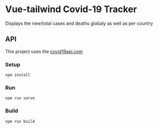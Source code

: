 # Vue-tailwind Covid-19 Tracker

Displays the new/total cases and deaths globaly as well as per country

## API

This project uses the [covid19api.com](https://covid19api.com/)

### Setup

```
npm install
```

### Run

```
npm run serve
```

### Build

```
npm run build
```

